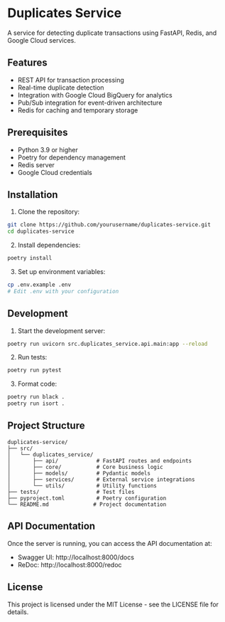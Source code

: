 # Duplicates Service

A service for detecting duplicate transactions using FastAPI, Redis, and Google Cloud services.

## Features

- REST API for transaction processing
- Real-time duplicate detection
- Integration with Google Cloud BigQuery for analytics
- Pub/Sub integration for event-driven architecture
- Redis for caching and temporary storage

## Prerequisites

- Python 3.9 or higher
- Poetry for dependency management
- Redis server
- Google Cloud credentials

## Installation

1. Clone the repository:
```bash
git clone https://github.com/yourusername/duplicates-service.git
cd duplicates-service
```

2. Install dependencies:
```bash
poetry install
```

3. Set up environment variables:
```bash
cp .env.example .env
# Edit .env with your configuration
```

## Development

1. Start the development server:
```bash
poetry run uvicorn src.duplicates_service.api.main:app --reload
```

2. Run tests:
```bash
poetry run pytest
```

3. Format code:
```bash
poetry run black .
poetry run isort .
```

## Project Structure

```
duplicates-service/
├── src/
│   └── duplicates_service/
│       ├── api/            # FastAPI routes and endpoints
│       ├── core/           # Core business logic
│       ├── models/         # Pydantic models
│       ├── services/       # External service integrations
│       └── utils/          # Utility functions
├── tests/                  # Test files
├── pyproject.toml          # Poetry configuration
└── README.md              # Project documentation
```

## API Documentation

Once the server is running, you can access the API documentation at:
- Swagger UI: http://localhost:8000/docs
- ReDoc: http://localhost:8000/redoc

## License

This project is licensed under the MIT License - see the LICENSE file for details.